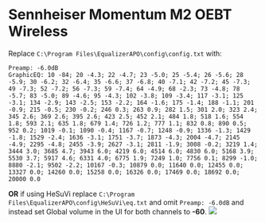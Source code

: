# Sennheiser Momentum M2 OEBT Wireless
Replace `C:\Program Files\EqualizerAPO\config\config.txt` with:
```
Preamp: -6.0dB
GraphicEQ: 10 -84; 20 -4.3; 22 -4.7; 23 -5.0; 25 -5.4; 26 -5.6; 28 -5.9; 30 -6.2; 32 -6.4; 35 -6.6; 37 -6.8; 40 -7.1; 42 -7.2; 45 -7.3; 49 -7.3; 52 -7.2; 56 -7.3; 59 -7.4; 64 -4.9; 68 -2.3; 73 -4.8; 78 -5.7; 83 -5.0; 89 -4.6; 95 -4.3; 102 -3.8; 109 -3.4; 117 -3.1; 125 -3.1; 134 -2.9; 143 -2.5; 153 -2.2; 164 -1.6; 175 -1.4; 188 -1.1; 201 -0.9; 215 -0.5; 230 -0.2; 246 0.3; 263 0.9; 282 1.5; 301 2.0; 323 2.4; 345 2.6; 369 2.6; 395 2.6; 423 2.5; 452 2.1; 484 1.8; 518 1.6; 554 1.8; 593 2.1; 635 1.8; 679 1.4; 726 1.2; 777 1.1; 832 0.8; 890 0.5; 952 0.2; 1019 -0.1; 1090 -0.4; 1167 -0.7; 1248 -0.9; 1336 -1.3; 1429 -1.8; 1529 -2.4; 1636 -3.1; 1751 -3.7; 1873 -4.3; 2004 -4.7; 2145 -4.9; 2295 -4.8; 2455 -3.9; 2627 -3.1; 2811 -1.9; 3008 -0.2; 3219 1.4; 3444 3.0; 3685 4.7; 3943 6.0; 4219 6.0; 4514 6.0; 4830 6.0; 5168 3.9; 5530 3.7; 5917 4.6; 6331 4.0; 6775 1.9; 7249 1.0; 7756 0.1; 8299 -1.0; 8880 -2.1; 9502 -2.2; 10167 -0.3; 10879 0.0; 11640 0.0; 12455 0.0; 13327 0.0; 14260 0.0; 15258 0.0; 16326 0.0; 17469 0.0; 18692 0.0; 20000 0.0
```
**OR** if using HeSuVi replace `C:\Program Files\EqualizerAPO\config\HeSuVi\eq.txt` and omit `Preamp: -6.0dB` and instead set Global volume in the UI for both channels to **-60**.
![](https://raw.githubusercontent.com/jaakkopasanen/AutoEq/master/results/Innerfidelity%202017/innerfidelity/onear/Sennheiser%20Momentum%20M2%20OEBT%20Wireless/Sennheiser%20Momentum%20M2%20OEBT%20Wireless.png)